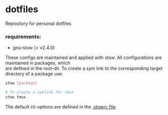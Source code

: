 # dotfiles
Repository for personal dotfiles

### requirements:
- gnu-stow (> v2.4.0)

These configs are maintained and applied with stow. All configurations are maintained in packages, which  
are defined in the root-dir. To create a sym link to the corresponding target directory of a package use:
```bash
stow [package]

# To create a symlink for tmux
stow tmux
```
The default cli-options are defined in the [.stowrc file](./.stowrc).

